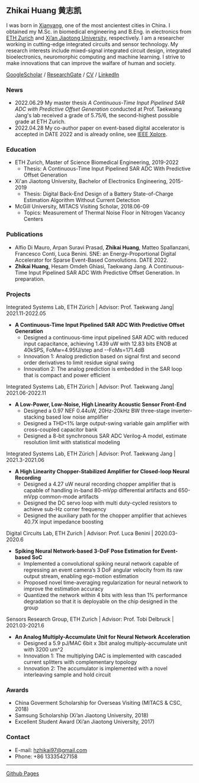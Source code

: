 ## Zhikai Huang 黄志凯

I was born in [Xianyang](https://en.wikipedia.org/wiki/Xianyang), one of the most ancientest cities in China. I obtained my M.Sc. in biomedical engineering and B.Eng. in electronics from [ETH Zurich](https://ethz.ch/en.html) and [Xi’an Jiaotong University](http://en.xjtu.edu.cn/), respectively. I am a researcher working in cutting-edge integrated circuits and sensor technology. My research interests include mixed-signal integrated circuit design, integrated bioelectronics, neuromorphic computing and machine learning. I strive to make innovations that can improve the walfare of human and society.

[GoogleScholar](https://scholar.google.com/citations?hl=en&user=SiProigAAAAJ) / [ResearchGate](https://www.researchgate.net/profile/Zhikai-Huang) / [CV]() / [LinkedIn](https://www.linkedin.com/in/cnzk/)


### News

- 2022.06.29 My master thesis *A Continuous-Time Input Pipelined SAR ADC with Predictive Offset Generation* conducted at Prof. Taekwang Jang's lab received a grade of 5.75/6, the second-highest possible grade at ETH Zurich.
- 2022.04.28 My co-author paper on event-based digital accelerator is accepted in DATE 2022 and is already online, see [IEEE Xplore](https://ieeexplore.ieee.org/document/9774552/).


### Education

- ETH Zurich, Master of Science Biomedical Engineering, 2019-2022
  -  Thesis: A Continuous-Time Input Pipelined SAR ADC With Predictive Offset Generation
- Xi'an Jiaotong University, Bachelor of Electronics Engineering, 2015-2019
  -  Thesis: Digital Back-End Design of a Battery State-of-Charge Estimation Algorithm Without Current Detection
- McGill University, MITACS Visiting Scholar, 2018.06-09
  - Topics: Measurement of Thermal Noise Floor in Nitrogen Vacancy Centers

### Publications

- Alfio Di Mauro, Arpan Suravi Prasad, **Zhikai Huang**, Matteo Spallanzani, Francesco Conti, Luca Benini. SNE: an Energy-Proportional Digital Accelerator for Sparse Event-Based Convolutions. DATE 2022.
- **Zhikai Huang**, Hesam Omdeh Ghiasi, Taekwang Jang. A Continuous-Time Input Pipelined SAR ADC With Predictive Offset Generation. In preparation.

### Projects

Integrated Systems Lab, ETH Zürich | Advisor: Prof. Taekwang Jang| 2021.11-2022.05
- **A Continuous-Time Input Pipelined SAR ADC With Predictive Offset Generation**
  - Designed a continuous-time input pipelined SAR ADC with reduced input capacitance, achieving 1.439 uW with 12.83 bits ENOB at 40kSPS, FoMw=4.95fJ/step and --FoMs=171.4dB
  -  Innovation 1: Analog prediction based on signal first and second order derivatives to limit residue signal swing  
  -  Innovation 2: The analog prediction is embedded in the SAR loop that is compact and power efficient

Integrated Systems Lab, ETH Zürich | Advisor: Prof. Taekwang Jang| 2021.06-2022.11    
- **A Low-Power, Low-Noise, High Linearity Acoustic Sensor Front-End**                          
  - Designed a 0.97 NEF 0.44uW, 20Hz-20kHz BW three-stage inverter-stacking based low noise amplifier
  - Designed a THD<1% large output-swing variable gain amplifier with cross-coupled capacitor bank
  - Designed a 8-bit synchronous SAR ADC Verilog-A model, estimate resolution limit with statistical modeling

Integrated Systems Lab, ETH Zürich | Advisor: Prof. Taekwang Jang | 2021.3-2021.06 
- **A High Linearity Chopper-Stabilized Amplifier for Closed-loop Neural Recording**
  - Designed a 4.27 uW neural recording chopper amplifier that is capable of handling in-band 80-mVpp differential artifacts and 650-mVpp common-mode artifacts
  - Designed the DC servo loop with multi duty-cycled resistors to achieve sub-Hz corner frequency
  - Designed the auxiliary path for the chopper amplifier that achieves 40.7X input impedance boosting

Digital Circuits Lab, ETH Zurich | Advisor: Prof. Luca Benini | 2020.03-2020.6
- **Spiking Neural Network-based 3-DoF Pose Estimation for Event-based SoC**         
  - Implemented a convolutional spiking neural network capable of regressing an event camera’s 3 DoF angular velocity from its raw output stream, enabling ego-motion estimation
  - Proposed novel time-averaging regularization for neural network to improve the estimation accuracy
  - Quantized the network within 4 bits with less than 1% performance degradation so that it is deployable on the chip designed in the group

Sensors Research Group, ETH Zurich | Advisor: Prof. Tobi Delbruck | 2021.03-2021.6
- **An Analog Multiply-Accumulate Unit for Neural Network Acceleration**
  - Designed a 5.9 pJ/MAC 6bit x 3bit analog multiply-accumulate unit with 3200 um^2
  - Innovation 1: The multiplying DAC is implemented with cascaded current splitters with complementary topology
  - Innovation 2: The accumulator is implemented with a novel interleaving sample and hold circuit

### Awards

- China Goverment Scholarship for Overseas Visiting (MITACS & CSC, 2018)
- Samsung Scholarship (Xi’an Jiaotong University, 2018)
- Excellent Student Award (Xi’an Jiaotong University, 2017)


### Contact

- E-mail: hzhikai97@gmail.com
- Phone: +86 13335427158


---

[Github Pages](https://github.com/huangzhikaicn/huangzhikaicn.github.io)

<script type="text/javascript" id="clustrmaps" src="//cdn.clustrmaps.com/map_v2.js?cl=ffffff&w=365&t=n&d=Tis9kv6Tcc0k1gk9_Pnst9_vrQEZqz_bKSidBzrhin8"></script>
